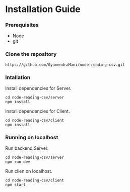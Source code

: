 # Installation Guide

### Prerequisites
  * Node
  * git

### Clone the repository

```
https://github.com/GyanendraMani/node-reading-csv.git
```

### Intallation

Install dependencies for Server.
```
cd node-reading-csv/server
npm install
```
Install dependencies for Client.
```
cd node-reading-csv/client
npm install
```

### Running on localhost

Run backend Server.
```
cd node-reading-csv/server
npm run dev
```

Run clien on localhost.
```
cd node-reading-csv/client
npm start
```

